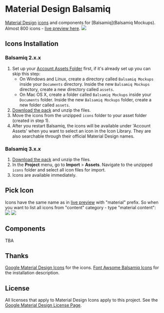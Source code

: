 Material Design Balsamiq
========================

[Material Design](http://www.google.com/design/spec/material-design/) [icons](https://github.com/google/material-design-icons) and components for [Balsamiq](Balsamiq Mockups).
Almost 800 icons - [live preview here](http://google.github.io/material-design-icons/).
![](http://i.imgur.com/3CyI7e5.png)

## Icons Installation
### Balsamiq 2.x.x
1. Set up your [Account Assets Folder](http://support.balsamiq.com/customer/portal/articles/200694) first, if it's already set up you can skip this step:
	* On Windows and Linux, create a directory called `Balsamiq Mockups` inside your `Documents` directory. Inside the new `Balsamiq Mockups` directory, create a new directory called `assets`.
	* On Mac OS X, create a folder called `Balsamiq Mockups` inside your `Documents` folder. Inside the new `Balsamiq Mockups` folder, create a new folder called `assets`.
1. [Download the pack](https://github.com/jstawarczyk/material-design-balsamiq/releases) and unzip the files.
2. Move the icons from the unzipped `icons` folder to your asset folder (created in step 1).
3. After you restart Balsamiq, the icons will be available under 'Account Assets' when you want to select an icon in the Icon Library. They are also searchable through their official Material Design names.

### Balsamiq 3.x.x
1. [Download the pack](https://github.com/jstawarczyk/material-design-balsamiq/releases) and unzip the files.
2. In the **Project** menu, go to **Import** > **Assets**. Navigate to the unzipped `icons` folder and select all icon files for import.
3. Icons are available immediately.

## Pick Icon
Icons have the same name as in [live preview](http://google.github.io/material-design-icons/) with "material" prefix. So when you want to list all icons from "content" category - type "material content":
![](http://i.imgur.com/AOIIT3X.png)
![](http://i.imgur.com/6kkIOFV.png)

## Components
TBA

## Thanks
[Google Material Design Icons](https://github.com/google/material-design-icons) for the icons. [Font Awsome Balsamiq Icons](https://github.com/djfpaagman/font-awesome-balsamiq) for the installation description.

## License
All licenses that apply to Material Design Icons apply to this project. See the [Google Material Design License Page](https://github.com/google/material-design-icons/blob/master/LICENSE).
